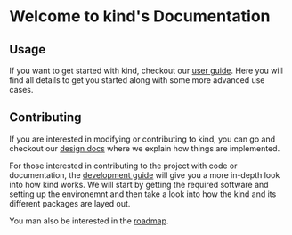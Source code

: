 # Welcome to kind's Documentation


## Usage
If you want to get started with kind, checkout our [user guide][user guide].
Here you will find all details to get you started along with some more advanced
use cases.

## Contributing
If you are interested in modifying or contributing to kind, you can go and 
checkout our [design docs][design] where we explain how things are implemented.

For those interested in contributing to the project with code or documentation,
the [development guide][dev guide] will give you a more in-depth look into how 
kind works. 
We will start by getting the required software and setting up the environemnt
and then take a look into how the kind and its different packages are layed
out.

You man also be interested in the [roadmap].

[roadmap]: ./roadmap
[design]: ./design/
[user guide]: ./user/
[dev guide]: ./devel/
